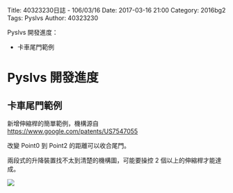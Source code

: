 Title: 40323230日誌 - 106/03/16
Date: 2017-03-16 21:00
Category: 2016bg2
Tags: Pyslvs
Author: 40323230

Pyslvs 開發進度：

* 卡車尾門範例

<!-- PELICAN_END_SUMMARY -->

Pyslvs 開發進度
===

卡車尾門範例
---

新增伸縮桿的簡單範例，機構源自 <https://www.google.com/patents/US7547055>

改變 Point0 到 Point2 的距離可以收合尾門。

兩段式的升降裝置找不太到清楚的機構圖，可能要操控 2 個以上的伸縮桿才能達成。

![](https://raw.githubusercontent.com/coursemdetw/project_site_files/gh-pages/files/2016spring/g2/Python_solvespace/0316_01.png)